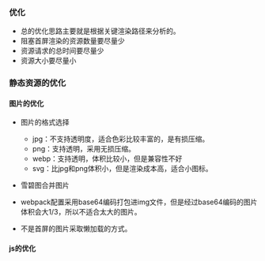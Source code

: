 ### 优化
- 总的优化思路主要就是根据关键渲染路径来分析的。
- 阻塞首屏渲染的资源数量要尽量少
- 资源请求的总时间要尽量少
- 资源大小要尽量小

### 静态资源的优化
#### 图片的优化

- 图片的格式选择
  - jpg：不支持透明度，适合色彩比较丰富的，是有损压缩。
  - png：支持透明，采用无损压缩。
  - webp：支持透明，体积比较小，但是兼容性不好
  - svg：比jpg和png体积小，但是渲染成本高，适合小图标。

- 雪碧图合并图片
- webpack配置采用base64编码打包进img文件，但是经过base64编码的图片体积会大1/3，所以不适合太大的图片。
- 不是首屏的图片采取懒加载的方式。

#### js的优化
